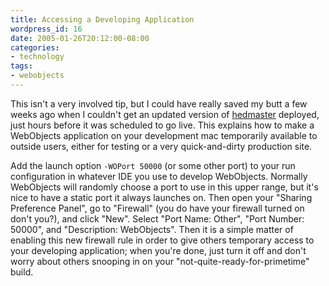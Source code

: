 ```yaml
---
title: Accessing a Developing Application
wordpress_id: 16
date: 2005-01-26T20:12:00-08:00
categories:
- technology
tags:
- webobjects
---
```

This isn't a very involved tip, but I could have really saved my butt a few weeks ago when I couldn't get an updated
version of [hedmaster][] deployed, just hours before it was scheduled to go live.  This explains how to make a
WebObjects application on your development mac temporarily available to outside users, either for testing or a very
quick-and-dirty production site.

Add the launch option `-WOPort 50000` (or some other port) to your run configuration in whatever IDE you use to develop
WebObjects.  Normally WebObjects will randomly choose a port to use in this upper range, but it's nice to have a static
port it always launches on.  Then open your "Sharing Preference Panel", go to "Firewall" (you do have your firewall
turned on don't you?), and click "New".  Select "Port Name: Other", "Port Number: 50000", and "Description: WebObjects".
Then it is a simple matter of enabling this new firewall rule in order to give others temporary access to your
developing application; when you're done, just turn it off and don't worry about others snooping in on your
"not-quite-ready-for-primetime" build.

[hedmaster]: /projects/hedmaster

